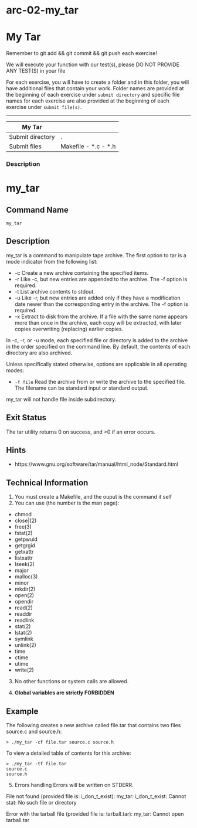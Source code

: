 # arc-02-my_tar
<div class="card-block">
<div class="row">
<div class="col tab-content">
<div class="tab-pane active show" id="subject" role="tabpanel">
<div class="row">
<div class="col-md-12 col-xl-12">
<div class="markdown-body">
<p class="text-muted m-b-15">
</p><h1>My Tar</h1>
<p>Remember to git add &amp;&amp; git commit &amp;&amp; git push each exercise!</p>
<p>We will execute your function with our test(s), please DO NOT PROVIDE ANY TEST(S) in your file</p>
<p>For each exercise, you will have to create a folder and in this folder, you will have additional files that contain your work. Folder names are provided at the beginning of each exercise under <code>submit directory</code> and specific file names for each exercise are also provided at the beginning of each exercise under <code>submit file(s)</code>.</p>
<hr>
<table>
<thead>
<tr>
<th>My Tar</th>
<th></th>
</tr>
</thead>
<tbody>
<tr>
<td>Submit directory</td>
<td>.</td>
</tr>
<tr>
<td>Submit files</td>
<td>Makefile - *.c - *.h</td>
</tr>
</tbody>
</table>
<h3>Description</h3>
<h1>my_tar</h1>
<h2>Command Name</h2>
<p><code>my_tar</code></p>
<h2>Description</h2>
<p>my_tar is a command to manipulate tape archive. The first option to tar is a mode indicator from the following list:</p>
<ul>
<li>-c Create a new archive containing the specified items.</li>
<li>-r Like -c, but new entries are appended to the archive. The -f option is required.</li>
<li>-t List archive contents to stdout.</li>
<li>-u Like -r, but new entries are added only if they have a modification date newer than the corresponding entry in the archive. The -f option is required.</li>
<li>-x Extract to disk from the archive. If a file with the same name appears more than once in
the archive, each copy will be extracted, with later copies overwriting (replacing) earlier copies.</li>
</ul>
<p>In -c, -r, or -u mode, each specified file or directory is added to the archive in the order specified on the command line. By default, the contents of each directory are also archived.</p>
<p>Unless specifically stated otherwise, options are applicable in all operating modes:</p>
<ul>
<li>
<code>-f file</code> Read the archive from or write the archive to the specified file. The filename can be standard input or standard output.</li>
</ul>
<p>my_tar will not handle file inside subdirectory.</p>
<h2>Exit Status</h2>
<p>The tar utility returns 0 on success, and &gt;0 if an error occurs.</p>
<h2>Hints</h2>
<ul>
<li>https://www.gnu.org/software/tar/manual/html_node/Standard.html</li>
</ul>
<h2>Technical Information</h2>
<ol>
<li>You must create a Makefile, and the ouput is the command it self</li>
<li>You can use (the number is the man page):</li>
</ol>
<ul>
<li>chmod</li>
<li>close|(2)</li>
<li>free(3)</li>
<li>fstat(2)</li>
<li>getpwuid</li>
<li>getgrgid</li>
<li>getxattr</li>
<li>listxattr</li>
<li>lseek(2)</li>
<li>major</li>
<li>malloc(3)</li>
<li>minor</li>
<li>mkdir(2)</li>
<li>open(2)</li>
<li>opendir</li>
<li>read(2)</li>
<li>readdir</li>
<li>readlink</li>
<li>stat(2)</li>
<li>lstat(2)</li>
<li>symlink</li>
<li>unlink(2)</li>
<li>time</li>
<li>ctime</li>
<li>utime</li>
<li>write(2)</li>
</ul>
<ol start="3">
<li>
<p>No other functions or system calls are allowed.</p>
</li>
<li>
<p><strong>Global variables are strictly FORBIDDEN</strong></p>
</li>
</ol>
<h2>Example</h2>
<p>The following creates a new archive called file.tar that contains two files source.c and
source.h:</p>
<pre class=" language-shell"><code class=" language-shell"><span class="token operator">&gt;</span> ./my_tar -cf file.tar source.c source.h
</code></pre>
<p>To view a detailed table of contents for this archive:</p>
<pre class=" language-shell"><code class=" language-shell"><span class="token operator">&gt;</span> ./my_tar -tf file.tar
source.c
source.h
</code></pre>
<ol start="5">
<li>Errors handling
Errors will be written on STDERR.</li>
</ol>
<p>File not found (provided file is: i_don_t_exist):
my_tar: i_don_t_exist: Cannot stat: No such file or directory</p>
<p>Error with the tarball file (provided file is: tarball.tar):
my_tar: Cannot open tarball.tar</p>

<p></p>
</div>

</div>
</div>
</div>
<div class="tab-pane" id="resources" role="tabpanel">
</div>
</div>
</div>
</div>

